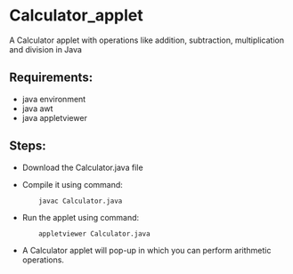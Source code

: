 # Calculator_applet

A Calculator applet with operations like addition, subtraction, multiplication and division in Java

## Requirements:
* java environment
* java awt 
* java appletviewer
## Steps:
* Download the Calculator.java file
* Compile it using command:

          javac Calculator.java
          
* Run the applet using command:

          appletviewer Calculator.java
          
* A Calculator applet will pop-up in which you can perform arithmetic operations.

